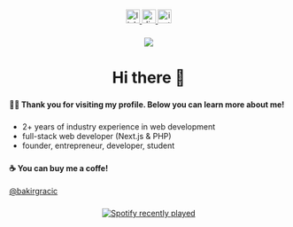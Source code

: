###

<div align="center">
  <a href="https://www.linkedin.com/in/bakirgracic/" target="_blank">
    <img src="https://img.shields.io/static/v1?message=LinkedIn&logo=linkedin&label=&color=0077B5&logoColor=white&labelColor=&style=for-the-badge" height="25" alt="linkedin logo"  />
  </a>
  <a href="https://discordapp.com/users/616736736277430448/" target="_blank">
    <img src="https://img.shields.io/static/v1?message=Discord&logo=discord&label=&color=7289DA&logoColor=white&labelColor=&style=for-the-badge" height="25" alt="discord logo"  />
  </a>
  <a href="https://www.instagram.com/baksha.exe/" target="_blank">
    <img src="https://img.shields.io/static/v1?message=Instagram&logo=instagram&label=&color=E4405F&logoColor=white&labelColor=&style=for-the-badge" height="25" alt="instagram logo"  />
  </a>
</div>

###

<div align="center">
  <img src="https://profile-counter.glitch.me/BakirGracic/count.svg?"  />
</div>

###

<h1 align="center">Hi there 👋</h1>

###

<h4 align="left">👩‍💻  Thank you for visiting my profile. Below you can learn more about me!</h4>

###

<ul align="left"><li>2+ years of industry experience in web development</li><li>full-stack web developer (Next.js & PHP)</li><li>founder, entrepreneur, developer, student</li></ul>

###

<h4 align="left">☕  You can buy me a coffe!</h4>
<a href="https://www.buymeacoffee.com/bakirgracic" target="_blank">@bakirgracic</a>

###

<div align="center">
  <a href="https://open.spotify.com/user/31u6npxqruxj2mzbvafegv33u5ii">
    <img src="https://spotify-recently-played-readme.vercel.app/api?user=31u6npxqruxj2mzbvafegv33u5ii&count=3" alt="Spotify recently played"  />
  </a>
</div>

###
